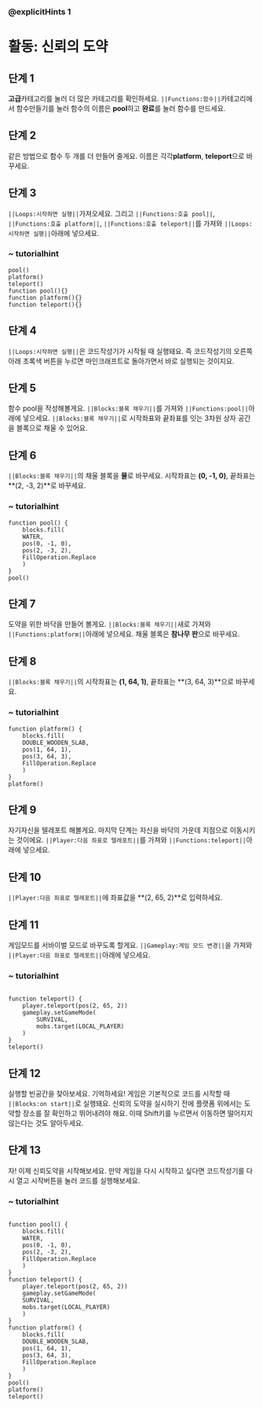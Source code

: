 ### @explicitHints 1

# 활동: 신뢰의 도약

## 단계 1
**고급**카테고리를 눌러 더 많은 카테고리를 확인하세요. ``||Functions:함수||``카테고리에서 함수만들기를 눌러 함수의 이름은 **pool**하고 **완료**를 눌러 함수를 만드세요.


## 단계 2
같은 방법으로 함수 두 개를 더 만들어 줄게요. 이름은 각각**platform**, **teleport**으로 바꾸세요.



## 단계 3
``||Loops:시작하면 실행||``가져오세요. 그리고 ``||Functions:호출 pool||``, ``||Functions:호출 platform||``, ``||Functions:호출 teleport||``를 가져와 ``||Loops:시작하면 실행||``아래에 넣으세요.

### ~ tutorialhint
``` blocks
pool()
platform()
teleport()
function pool(){}
function platform(){}
function teleport(){}
```

## 단계 4
``||Loops:시작하면 실행||``은 코드작성기가 시작될 때 실행돼요. 즉 코드작성기의 오른쪽 아래 초록색 버튼을 누르면 마인크래프트로 돌아가면서 바로 실행되는 것이지요.


## 단계 5
함수 pool을 작성해볼게요. ``||Blocks:블록 채우기||``를 가져와 ``||Functions:pool||``아래에 넣으세요. ``||Blocks:블록 채우기||``로 시작좌표와 끝좌표를 잇는 3차원 상자 공간을 블록으로 채울 수 있어요.


## 단계 6
``||Blocks:블록 채우기||``의 채울 블록을 **물**로 바꾸세요.
시작좌표는 **(0, -1, 0)**, 끝좌표는  **(2, -3, 2)**로 바꾸세요.

### ~ tutorialhint
``` blocks
function pool() {
    blocks.fill(
    WATER,
    pos(0, -1, 0),
    pos(2, -3, 2),
    FillOperation.Replace
    )
}
pool()
```

## 단계 7
도약을 위한 바닥을 만들어 볼게요. ``||Blocks:블록 채우기||``새로 가져와 ``||Functions:platform||``아래에 넣으세요. 채울 블록은 **참나무 판**으로 바꾸세요.


## 단계 8
``||Blocks:블록 채우기||``의 시작좌표는 **(1, 64, 1)**, 끝좌표는  **(3, 64, 3)**으로 바꾸세요.

### ~ tutorialhint
``` blocks
function platform() {
    blocks.fill(
    DOUBLE_WOODEN_SLAB,
    pos(1, 64, 1),
    pos(3, 64, 3),
    FillOperation.Replace
    )
}
platform()
```

## 단계 9
자기자신을 텔레포트 해볼게요. 마지막 단계는 자신을 바닥의 가운데 지점으로 이동시키는 것이에요. ``||Player:다음 좌표로 텔레포트||``를 가져와 ``||Functions:teleport||``아래에 넣으세요.


## 단계 10
``||Player:다음 좌표로 텔레포트||``에 좌표값을 **(2, 65, 2)**로 입력하세요.


## 단계 11
게임모드를 서바이벌 모드로 바꾸도록 할게요. ``||Gameplay:게임 모드 변경||``을 가져와 ``||Player:다음 좌표로 텔레포트||``아래에 넣으세요.


### ~ tutorialhint
``` blocks

function teleport() {
    player.teleport(pos(2, 65, 2))
    gameplay.setGameMode(
        SURVIVAL,
        mobs.target(LOCAL_PLAYER)
    )
}
teleport()

```

## 단계 12
실행할 빈공간을 찾아보세요. 기억하세요! 게임은 기본적으로 코드를 시작할 때 ``||Blocks:on start||``로 실행돼요. 신뢰의 도약을 실시하기 전에 플랫폼 위에서는 도약할 장소를 잘 확인하고 뛰어내려야 해요. 이때 Shift키를 누르면서 이동하면 떨어지지 않는다는 것도 알아두세요.



## 단계 13
자! 이제 신뢰도약을 시작해보세요. 만약 게임을 다시 시작하고 싶다면 코드작성기를 다시 열고 시작버튼을 눌러 코드를 실행해보세요.

### ~ tutorialhint
``` blocks

function pool() {
    blocks.fill(
    WATER,
    pos(0, -1, 0),
    pos(2, -3, 2),
    FillOperation.Replace
    )
}
function teleport() {
    player.teleport(pos(2, 65, 2))
    gameplay.setGameMode(
    SURVIVAL,
    mobs.target(LOCAL_PLAYER)
    )
}
function platform() {
    blocks.fill(
    DOUBLE_WOODEN_SLAB,
    pos(1, 64, 1),
    pos(3, 64, 3),
    FillOperation.Replace
    )
}
pool()
platform()
teleport()
```
